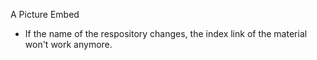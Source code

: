 A Picture Embed

- If the name of the respository changes, the index link of the material won't work anymore.
